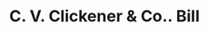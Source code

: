 ---
doi: 10.7916/D8RN4KWM
date_other: '1854'
date_other_textual: '1854'
form: printed ephemera
genre:
- Invoices
name:
- C. V. Clickener & Co.
object_in_context_url: https://biggert.cul.columbia.edu/items/view/ave_biggert_00965
subject_hierarchical_geographic:
- New York, New York, United States
subject_name:
- C. V. Clickener & Co.
title: C. V. Clickener & Co.. Bill
sort_title: C. V. Clickener & Co.. Bill
call_number: ave_biggert_00965
coordinates:
- 40.71277777777778,-74.00583333333333
pid: ave_biggert_00965
identifiers: ave_biggert_00965
thumbnail: https://derivativo-3.library.columbia.edu/iiif/2/ldpd:344306/full/!256,256/0/native.jpg
permalink: /biggert/ave_biggert_00965/
layout: iiif-image-page
---